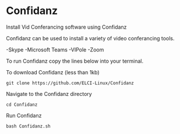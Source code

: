 # Confidanz
Install Vid Conferancing software using Confidanz

Confidanz can be used to install a variety of video conferancing tools.

  -Skype
  -Microsoft Teams
  -VIPole 
  -Zoom

To run Confidanz copy the lines below into your terminal.

To download Confidanz (less than 1kb)

    git clone https://github.com/ELCI-Linux/Confidanz
    
  Navigate to the Confidanz directory
  
    cd Confidanz
     
   Run Confidanz
   
    bash Confidanz.sh
    
    
